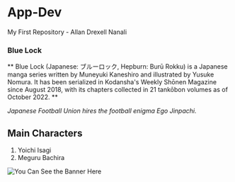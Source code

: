 # App-Dev
My First Repository - Allan Drexell Nanali
### Blue Lock 

** Blue Lock (Japanese: ブルーロック, Hepburn: Burū Rokku) is a Japanese manga series written by Muneyuki Kaneshiro and illustrated by Yusuke Nomura. It has been serialized in Kodansha's Weekly Shōnen Magazine since August 2018, with its chapters collected in 21 tankōbon volumes as of October 2022. **
 
*Japanese Football Union hires the football enigma Ego Jinpachi.*

## **Main Characters**
1. Yoichi Isagi 
2. Meguru Bachira

![You Can See the Banner Here](![image](https://upload.wikimedia.org/wikipedia/en/thumb/c/c6/Blue_Lock_manga_volume_1.png/220px-Blue_Lock_manga_volume_1.png))
